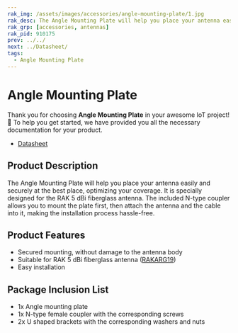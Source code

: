 ```yaml
---
rak_img: /assets/images/accessories/angle-mounting-plate/1.jpg
rak_desc: The Angle Mounting Plate will help you place your antenna easily and securely at the best place, optimizing your coverage. It is specially designed for the RAK 5dBi fiberglass antenna.
rak_grp: [accessories, antennas]
rak_pid: 910175
prev: ../../
next: ../Datasheet/
tags:
  - Angle Mounting Plate
---
```


# Angle Mounting Plate

Thank you for choosing **Angle Mounting Plate** in your awesome IoT project! 🎉 To help you get started, we have provided you all the necessary documentation for your product.

* [Datasheet](../Datasheet/)

## Product Description

The Angle Mounting Plate will help you place your antenna easily and securely at the best place, optimizing your coverage. It is specially designed for the RAK 5&nbsp;dBi fiberglass antenna. The included N-type coupler allows you to mount the plate first, then attach the antenna and the cable into it, making the installation process hassle-free.

## Product Features

- Secured mounting, without damage to the antenna body
- Suitable for RAK 5&nbsp;dBi fiberglass antenna ([RAKARG19](https://store.rakwireless.com/products/5dbi-fiber-glass-antenna-supports-902-928mhz?utm_source=902-928MHzFiberGlassAntenna&utm_medium=Document&utm_campaign=BuyFromStore))
- Easy installation

## Package Inclusion List

- 1x Angle mounting plate
- 1x N-type female coupler with the corresponding screws
- 2x U shaped brackets with the corresponding washers and nuts